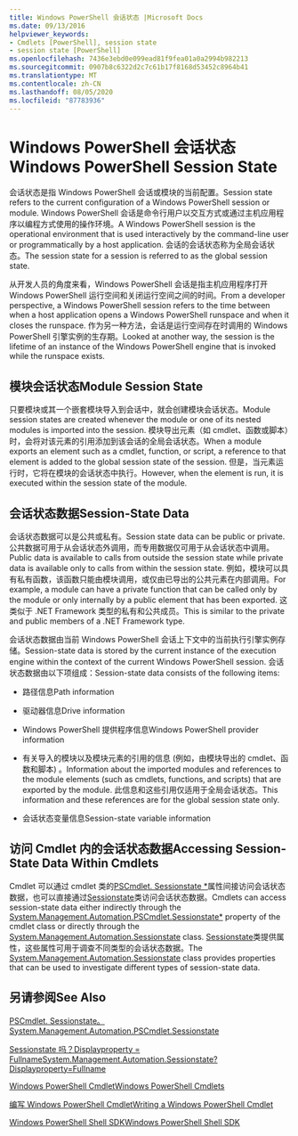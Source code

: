 ```yaml
---
title: Windows PowerShell 会话状态 |Microsoft Docs
ms.date: 09/13/2016
helpviewer_keywords:
- Cmdlets [PowerShell], session state
- session state [PowerShell]
ms.openlocfilehash: 7436e3ebd0e099ead81f9fea01a0a2994b982213
ms.sourcegitcommit: 0907b8c6322d2c7c61b17f8168d53452c8964b41
ms.translationtype: MT
ms.contentlocale: zh-CN
ms.lasthandoff: 08/05/2020
ms.locfileid: "87783936"
---
```

# <a name="windows-powershell-session-state"></a><span data-ttu-id="4c7f7-102">Windows PowerShell 会话状态</span><span class="sxs-lookup"><span data-stu-id="4c7f7-102">Windows PowerShell Session State</span></span>

<span data-ttu-id="4c7f7-103">会话状态是指 Windows PowerShell 会话或模块的当前配置。</span><span class="sxs-lookup"><span data-stu-id="4c7f7-103">Session state refers to the current configuration of a Windows PowerShell session or module.</span></span> <span data-ttu-id="4c7f7-104">Windows PowerShell 会话是命令行用户以交互方式或通过主机应用程序以编程方式使用的操作环境。</span><span class="sxs-lookup"><span data-stu-id="4c7f7-104">A Windows PowerShell session is the operational environment that is used interactively by the command-line user or programmatically by a host application.</span></span> <span data-ttu-id="4c7f7-105">会话的会话状态称为全局会话状态。</span><span class="sxs-lookup"><span data-stu-id="4c7f7-105">The session state for a session is referred to as the global session state.</span></span>

<span data-ttu-id="4c7f7-106">从开发人员的角度来看，Windows PowerShell 会话是指主机应用程序打开 Windows PowerShell 运行空间和关闭运行空间之间的时间。</span><span class="sxs-lookup"><span data-stu-id="4c7f7-106">From a developer perspective, a Windows PowerShell session refers to the time between when a host application opens a Windows PowerShell runspace and when it closes the runspace.</span></span> <span data-ttu-id="4c7f7-107">作为另一种方法，会话是运行空间存在时调用的 Windows PowerShell 引擎实例的生存期。</span><span class="sxs-lookup"><span data-stu-id="4c7f7-107">Looked at another way, the session is the lifetime of an instance of the Windows PowerShell engine that is invoked while the runspace exists.</span></span>

## <a name="module-session-state"></a><span data-ttu-id="4c7f7-108">模块会话状态</span><span class="sxs-lookup"><span data-stu-id="4c7f7-108">Module Session State</span></span>

<span data-ttu-id="4c7f7-109">只要模块或其一个嵌套模块导入到会话中，就会创建模块会话状态。</span><span class="sxs-lookup"><span data-stu-id="4c7f7-109">Module session states are created whenever the module or one of its nested modules is imported into the session.</span></span> <span data-ttu-id="4c7f7-110">模块导出元素（如 cmdlet、函数或脚本）时，会将对该元素的引用添加到该会话的全局会话状态。</span><span class="sxs-lookup"><span data-stu-id="4c7f7-110">When a module exports an element such as a cmdlet, function, or script, a reference to that element is added to the global session state of the session.</span></span> <span data-ttu-id="4c7f7-111">但是，当元素运行时，它将在模块的会话状态中执行。</span><span class="sxs-lookup"><span data-stu-id="4c7f7-111">However, when the element is run, it is executed within the session state of the module.</span></span>

## <a name="session-state-data"></a><span data-ttu-id="4c7f7-112">会话状态数据</span><span class="sxs-lookup"><span data-stu-id="4c7f7-112">Session-State Data</span></span>

<span data-ttu-id="4c7f7-113">会话状态数据可以是公共或私有。</span><span class="sxs-lookup"><span data-stu-id="4c7f7-113">Session state data can be public or private.</span></span> <span data-ttu-id="4c7f7-114">公共数据可用于从会话状态外调用，而专用数据仅可用于从会话状态中调用。</span><span class="sxs-lookup"><span data-stu-id="4c7f7-114">Public data is available to calls from outside the session state while private data is available only to calls from within the session state.</span></span> <span data-ttu-id="4c7f7-115">例如，模块可以具有私有函数，该函数只能由模块调用，或仅由已导出的公共元素在内部调用。</span><span class="sxs-lookup"><span data-stu-id="4c7f7-115">For example, a module can have a private function that can be called only by the module or only internally by a public element that has been exported.</span></span> <span data-ttu-id="4c7f7-116">这类似于 .NET Framework 类型的私有和公共成员。</span><span class="sxs-lookup"><span data-stu-id="4c7f7-116">This is similar to the private and public members of a .NET Framework type.</span></span>

<span data-ttu-id="4c7f7-117">会话状态数据由当前 Windows PowerShell 会话上下文中的当前执行引擎实例存储。</span><span class="sxs-lookup"><span data-stu-id="4c7f7-117">Session-state data is stored by the current instance of the execution engine within the context of the current Windows PowerShell session.</span></span> <span data-ttu-id="4c7f7-118">会话状态数据由以下项组成：</span><span class="sxs-lookup"><span data-stu-id="4c7f7-118">Session-state data consists of the following items:</span></span>

- <span data-ttu-id="4c7f7-119">路径信息</span><span class="sxs-lookup"><span data-stu-id="4c7f7-119">Path information</span></span>

- <span data-ttu-id="4c7f7-120">驱动器信息</span><span class="sxs-lookup"><span data-stu-id="4c7f7-120">Drive information</span></span>

- <span data-ttu-id="4c7f7-121">Windows PowerShell 提供程序信息</span><span class="sxs-lookup"><span data-stu-id="4c7f7-121">Windows PowerShell provider information</span></span>

- <span data-ttu-id="4c7f7-122">有关导入的模块以及模块元素的引用的信息 (例如，由模块导出的 cmdlet、函数和脚本) 。</span><span class="sxs-lookup"><span data-stu-id="4c7f7-122">Information about the imported modules and references to the module elements (such as cmdlets, functions, and scripts) that are exported by the module.</span></span> <span data-ttu-id="4c7f7-123">此信息和这些引用仅适用于全局会话状态。</span><span class="sxs-lookup"><span data-stu-id="4c7f7-123">This information and these references are for the global session state only.</span></span>

- <span data-ttu-id="4c7f7-124">会话状态变量信息</span><span class="sxs-lookup"><span data-stu-id="4c7f7-124">Session-state variable information</span></span>

## <a name="accessing-session-state-data-within-cmdlets"></a><span data-ttu-id="4c7f7-125">访问 Cmdlet 内的会话状态数据</span><span class="sxs-lookup"><span data-stu-id="4c7f7-125">Accessing Session-State Data Within Cmdlets</span></span>

<span data-ttu-id="4c7f7-126">Cmdlet 可以通过 cmdlet 类的[PSCmdlet. Sessionstate \*](/dotnet/api/System.Management.Automation.PSCmdlet.SessionState)属性间接访问会话状态数据，也可以直接通过[Sessionstate](/dotnet/api/System.Management.Automation.SessionState)类访问会话状态数据。</span><span class="sxs-lookup"><span data-stu-id="4c7f7-126">Cmdlets can access session-state data either indirectly through the [System.Management.Automation.PSCmdlet.Sessionstate\*](/dotnet/api/System.Management.Automation.PSCmdlet.SessionState) property of the cmdlet class or directly through the [System.Management.Automation.Sessionstate](/dotnet/api/System.Management.Automation.SessionState) class.</span></span> <span data-ttu-id="4c7f7-127">[Sessionstate](/dotnet/api/System.Management.Automation.SessionState)类提供属性，这些属性可用于调查不同类型的会话状态数据。</span><span class="sxs-lookup"><span data-stu-id="4c7f7-127">The [System.Management.Automation.Sessionstate](/dotnet/api/System.Management.Automation.SessionState) class provides properties that can be used to investigate different types of session-state data.</span></span>

## <a name="see-also"></a><span data-ttu-id="4c7f7-128">另请参阅</span><span class="sxs-lookup"><span data-stu-id="4c7f7-128">See Also</span></span>

[<span data-ttu-id="4c7f7-129">PSCmdlet. Sessionstate。</span><span class="sxs-lookup"><span data-stu-id="4c7f7-129">System.Management.Automation.PSCmdlet.Sessionstate</span></span>](/dotnet/api/System.Management.Automation.PSCmdlet.SessionState)

[<span data-ttu-id="4c7f7-130">Sessionstate 吗？Displayproperty = Fullname</span><span class="sxs-lookup"><span data-stu-id="4c7f7-130">System.Management.Automation.Sessionstate?Displayproperty=Fullname</span></span>](/dotnet/api/System.Management.Automation.SessionState)

[<span data-ttu-id="4c7f7-131">Windows PowerShell Cmdlet</span><span class="sxs-lookup"><span data-stu-id="4c7f7-131">Windows PowerShell Cmdlets</span></span>](./cmdlet-overview.md)

[<span data-ttu-id="4c7f7-132">编写 Windows PowerShell Cmdlet</span><span class="sxs-lookup"><span data-stu-id="4c7f7-132">Writing a Windows PowerShell Cmdlet</span></span>](./writing-a-windows-powershell-cmdlet.md)

[<span data-ttu-id="4c7f7-133">Windows PowerShell Shell SDK</span><span class="sxs-lookup"><span data-stu-id="4c7f7-133">Windows PowerShell Shell SDK</span></span>](../windows-powershell-reference.md)
